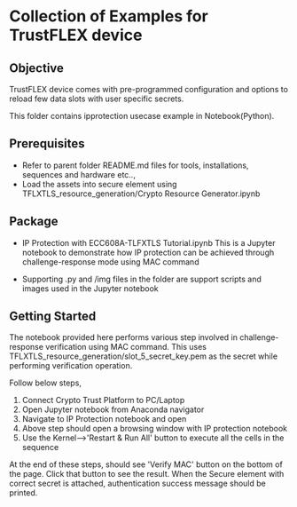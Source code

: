 # Collection of Examples for TrustFLEX device

## Objective
TrustFLEX device comes with pre-programmed configuration and options to reload few data slots with user specific secrets.

This folder contains ipprotection usecase example in Notebook(Python).

## Prerequisites
   - Refer to parent folder README.md files for tools, installations, sequences and hardware etc..,
   - Load the assets into secure element using TFLXTLS_resource_generation/Crypto Resource Generator.ipynb

## Package
 - IP Protection with ECC608A-TLFXTLS Tutorial.ipynb
This is a Jupyter notebook to demonstrate how IP protection can be achieved through challenge-response mode using MAC command

 - Supporting
.py and /img files in the folder are support scripts and images  used in the Jupyter notebook

## Getting Started
The notebook provided here performs various step involved in challenge-response verification using MAC command. This uses TFLXTLS_resource_generation/slot_5_secret_key.pem as the secret while performing verification operation.

Follow below steps,
1. Connect Crypto Trust Platform to PC/Laptop
2. Open Jupyter notebook from Anaconda navigator
3. Navigate to IP Protection notebook and open
4. Above step should open a browsing window with IP protection notebook
5. Use the Kernel-->'Restart & Run All' button to execute all the cells in the sequence

At the end of these steps, should see 'Verify MAC' button on the bottom of the page. Click that button to see the result. When the Secure element with correct secret is attached, authentication success message should be printed.